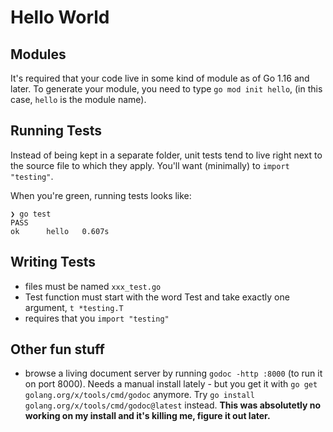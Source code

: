 # Hello World

## Modules
It's required that your code live in some kind of module as of Go 1.16 and later. To generate your module, you need to type `go mod init hello`, (in this case, `hello` is the module name).

## Running Tests
Instead of being kept in a separate folder, unit tests tend to live right next to the source file to which they apply. You'll want (minimally) to `import "testing"`.

When you're green, running tests looks like:
```shell
❯ go test
PASS
ok      hello   0.607s
```

## Writing Tests
- files must be named `xxx_test.go`
- Test function must start with the word Test and take exactly one argument, `t *testing.T`
- requires that you `import "testing"`
  
## Other fun stuff
- browse a living document server by running `godoc -http :8000` (to run it on port 8000). Needs a manual install lately - but you get it with `go get golang.org/x/tools/cmd/godoc` anymore. Try `go install golang.org/x/tools/cmd/godoc@latest` instead.  **This was absolutetly no working on my install and it's killing me, figure it out later.**


